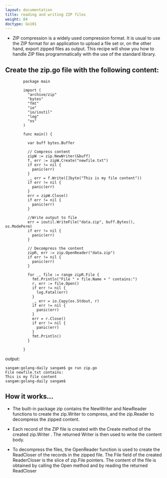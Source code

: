 ```yaml
---
layout: documentation
title: reading and writing ZIP files
weight: 84
doctype: Go101
---
```




- ZIP compression is a widely used compression format. It is usual to use the ZIP format for an application to upload a file set or, on the other hand, export zipped files as output. 
This recipe will show you how to handle ZIP files programmatically with the use of the standard library.

## Create the zip.go file with the following content:
```
        package main

        import (
          "archive/zip"
          "bytes"
          "fmt"
          "io"
          "io/ioutil"
          "log"
          "os"
        )

        func main() {

          var buff bytes.Buffer

          // Compress content
          zipW := zip.NewWriter(&buff)
          f, err := zipW.Create("newfile.txt")
          if err != nil {
            panic(err)
          }
          _, err = f.Write([]byte("This is my file content"))
          if err != nil {
            panic(err)
          }
          err = zipW.Close()
          if err != nil {
            panic(err)
          }

          //Write output to file
          err = ioutil.WriteFile("data.zip", buff.Bytes(), os.ModePerm)
          if err != nil {
            panic(err)
          }

          // Decompress the content
          zipR, err := zip.OpenReader("data.zip")
          if err != nil {
            panic(err)
          }

          for _, file := range zipR.File {
            fmt.Println("File " + file.Name + " contains:")
            r, err := file.Open()
            if err != nil {
              log.Fatal(err)
            }
            _, err = io.Copy(os.Stdout, r)
            if err != nil {
              panic(err)
            }
            err = r.Close()
            if err != nil {
              panic(err)
            }
            fmt.Println()
          }

        }

```
output:
```
sangam:golang-daily sangam$ go run zip.go
File newfile.txt contains:
This is my file content
sangam:golang-daily sangam$ 

```
## How it works...

- The built-in package zip contains the NewWriter and NewReader functions to create the zip.Writer to compress, and the zip.Reader to decompress the zipped content.

- Each record of the ZIP file is created with the Create method of the created zip.Writer . The returned Writer is then used to write the content body.

- To decompress the files, the OpenReader function is used to create the ReadCloser of the records in the zipped file. The File field of the created ReaderCloser is the slice of zip.File pointers. 
The content of the file is obtained by calling the Open method and by reading the returned ReadCloser
